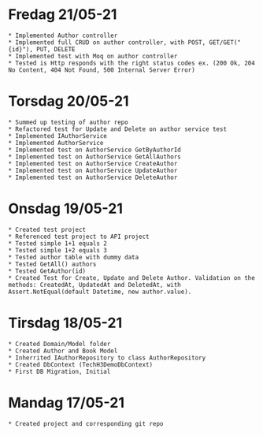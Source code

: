﻿# Fredag 21/05-21

	* Implemented Author controller
	* Implemented full CRUD on author controller, with POST, GET/GET("{id}"), PUT, DELETE
	* Implemented test with Moq on author controller
	* Tested is Http responds with the right status codes ex. (200 Ok, 204 No Content, 404 Not Found, 500 Internal Server Error)

# Torsdag 20/05-21

	* Summed up testing of author repo
	* Refactored test for Update and Delete on author service test
	* Implemented IAuthorService
	* Implemented AuthorService
	* Implemented test on AuthorService GetByAuthorId
	* Implemented test on AuthorService GetAllAuthors
	* Implemented test on AuthorService CreateAuthor
	* Implemented test on AuthorService UpdateAuthor
	* Implemented test on AuthorService DeleteAuthor

# Onsdag 19/05-21

	* Created test project 
	* Referenced test project to API project
	* Tested simple 1+1 equals 2
	* Tested simple 1+2 equals 3
	* Tested author table with dummy data
	* Tested GetAll() authors
	* Tested GetAuthor(id)
	* Created Test for Create, Update and Delete Author. Validation on the methods: CreatedAt, UpdatedAt and DeletedAt, with Assert.NotEqual(default Datetime, new author.value).

# Tirsdag 18/05-21

	* Created Domain/Model folder
	* Created Author and Book Model
	* Inherrited IAuthorRepository to class AuthorRepository
	* Created DbContext (TechH3DemoDbContext)
	* First DB Migration, Initial

# Mandag 17/05-21

	* Created project and corresponding git repo
